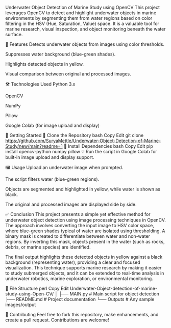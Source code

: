 Underwater Object Detection of Marine Study using OpenCV This project leverages OpenCV to detect and highlight underwater objects in marine environments by segmenting them from water regions based on color filtering in the HSV (Hue, Saturation, Value) space. It is a valuable tool for marine research, visual inspection, and object monitoring beneath the water surface.

📌 Features Detects underwater objects from images using color thresholds.

Suppresses water background (blue-green shades).

Highlights detected objects in yellow.

Visual comparison between original and processed images.

🛠 Technologies Used Python 3.x

OpenCV

NumPy

Pillow

Google Colab (for image upload and display)

🚀 Getting Started 📁 Clone the Repository bash Copy Edit git clone https://github.com/SuryaMettle/Underwater-Object-Detection-of-Marine-Study/new/main?readme=1 🔧 Install Dependencies bash Copy Edit pip install opencv-python numpy pillow 💡 Run the script in Google Colab for built-in image upload and display support.

🖼 Usage Upload an underwater image when prompted.

The script filters water (blue-green regions).

Objects are segmented and highlighted in yellow, while water is shown as black.

The original and processed images are displayed side by side.

✅ Conclusion This project presents a simple yet effective method for underwater object detection using image processing techniques in OpenCV. The approach involves converting the input image to HSV color space, where blue-green shades typical of water are isolated using thresholding. A binary mask is created to differentiate between water and non-water regions. By inverting this mask, objects present in the water (such as rocks, debris, or marine species) are identified.

The final output highlights these detected objects in yellow against a black background (representing water), providing a clear and focused visualization. This technique supports marine research by making it easier to study submerged objects, and it can be extended to real-time analysis in underwater robotics, marine exploration, or environmental monitoring.

📂 File Structure perl Copy Edit Underwater-Object-detection-of-marine-study-using-Open-CV/ │ ├── MAIN.py # Main script for object detection ├── README.md # Project documentation └── Outputs # Any sample images/output

🤝 Contributing Feel free to fork this repository, make enhancements, and create a pull request. Contributions are welcome!
